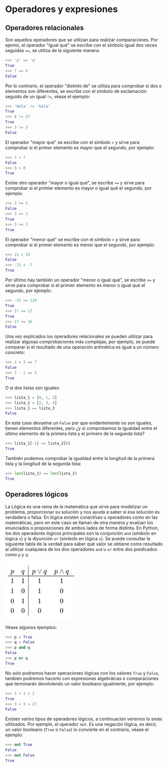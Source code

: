 # Operadores y expresiones

## Operadores relacionales
Son aquellos operadores que se utilizan para realizar comparaciones.  Por ejemlo, el operador "igual qué" se escribe con el símbolo igual dos veces seguidas `==`, se utiliza de la siguiente manera:

```python
>>> 'a' == 'a'
True
>>> 7 == 9
False
```

Por lo contrario, el operador "distinto de" se utiliza para comprobar si dos o elementos son diferentes, se escribe con el símbolo de exclamación seguido de un igual `!=`, véase el ejemplo:

```python
>>> 'Hola' != 'hola'
True
>>> 8 != 27
True
>>> 3 != 3
False
```

El operador "mayor qué" se escribe con el símbolo `>` y sirve para comprobar si el primer elemento es mayor que el segundo, por ejemplo:

```python
>>> 3 > 7
False
>>> 9 > 0
True
```

Existe otro operador "mayor o igual qué", se escribe `>=` y sirve para comprobar si el primier elemento es mayor o igual qué el segundo, por ejemplo:

```python
>>> 3 >= 5
False
>>> 3 >= 3
True
>>> 3 >= 2
True
```

El operador "menor qué" se escribe con el símbolo `<` y sirve para comprobar si el primer elemento es menor que el segundo, por ejemplo:

```python
>>> 21 < 15
False
>>> -15 < -7
True
```

Por último hay también un operador "menor o igual qué", se escribe `<=` y sirve para comprobar si el primier elemento es menor o igual qué el segundo, por ejemplo:

```python
>>> -25 <= 128
True
>>> 17 <= 17
True
>>> 17 <= 16
False
```

Una vez explicados los operadores relacionales se pueden utilizar para realizar algunas comprobaciones más complejas, por ejemplo, se puede comparar si el resultado de una operación aritmética es igual a un número concreto:

```python
>>> 2 + 3 == 7
False
>>> 7 - 2 == 5
True
```

O si dos listas son iguales:

```python
>>> lista_1 = [0, 1, 2]
>>> lista_2 = [2, 3, 4]
>>> lista_1 == lista_2
False
```

En este caso devuelve un `False` por que evidentemente no son iguales, tienen elementos diferentes, pero ¿y si comprobamos la igualdad entre el último elemento de la primera lista y el primero de la segunda lista?

```python
>>> lista_1[-1] == lista_2[0]
True
```

También podemos comprobar la igualdad entre la longitud de la primera lista y la longitud de la segunda lista:

```python
>>> len(lista_1) == len(lista_2)
True
```

## Operadores lógicos

La Lógica es una rama de la matemática que sirve para modelizar un problema, proporcionar su solución y nos ayuda a saber si esa solución es verdadera o falsa. En lógica existen conectivas u operadores como en las matemáticas, pero en este caso se llaman de otra manera y evalúan los enunciados o proposiciones de ambos lados de forma distinta. En Python, los dos operadores lógicos principales son la conjunción `and` (símbolo en lógica `∧`) y la diyunción `or` (símbolo en lógica `∨`). Se puede consultar la siguiente tabla de la verdad para saber qué valor se obtiene como resultado al utilizar cualquiera de los dos operadores `and` u `or` entre dos predicados como `p` y `q`:

![alt Tabla de la verdad](../img/01_tabla_de_la_verdad.png)

Véase algunos ejemplos:

```python
>>> p = True
>>> q = False
>>> p and q
False
>>> p or q
True
```

No solo podremos hacer operaciones lógicas con los valores `True` y `False`, también podremos hacerlo con expresiones algebráicas o comparaciones que terminarán devolviendo un valor booleano igualmente, por ejemplo:

```python
>>> 3 + 3 > 2
True
>>> 3 + 3 > 27
False
```

Existen varios tipos de operadores lógicos, a continuación veremos lo smás utilizados. Por ejemplo, el operador `not`. Es una negación lógica, es decir, un valor booleano (`True` o `False`) lo convierte en el contrario, véase el ejemplo:

```python
>>> not True
False
>>> not False
True
```
